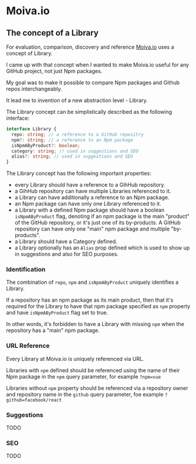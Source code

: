# Moiva.io

## The concept of a Library
For evaluation, comparison, discovery and reference [Moiva.io](https://moiva.io/) uses a concept of Library.

I came up with that concept when I wanted to make Moiva.io useful for any GitHub project, not just Npm packages.

My goal was to make it possible to compare Npm packages and Github repos interchangeably.

It lead me to invention of a new abstraction level - Library.

The Library concept can be simplistically described as the following interface:
```ts
interface Library {
  repo: string; // a reference to a GitHub repositry
  npm?: string; // a reference to an Npm package
  isNpmAByProduct?: boolean;
  category: string; // used in suggestions and SEO
  alias?: string; // used in suggestions and SEO
}
```

The Library concept has the following important properties:
- every Library should have a reference to a GihHub repository.
- a GihHub repository can have multiple Libraries referenced to it.
- a Library can have additionally a reference to an Npm package.
- an Npm package can have only one Library referenced to it.
- a Library with a defined Npm package should have a boolean `isNpmAByProduct` flag, denoting if an npm package is the main "product" of the GitHub repository, or it's just one of its by-products. 
A GitHub repository can have only one "main" npm package and multiple "by-products".
- a Library should have a Category defined.
- a Library optionally has an `Alias` prop defined which is used to show up in suggestions and also for SEO purposes.

### Identification
The combination of `repo`, `npm` and `isNpmAByProduct` uniquely identifies a Library.

If a repository has an npm package as its main product, then that it's required for the Library to have that npm package specified as `npm` property and have `isNpmAByProduct` flag set to true.

In other words, it's forbidden to have a Library with missing `npm` when the repository has a "main" npm package.
 
### URL Reference
Every Library at Moiva.io is uniquely referenced via URL.

Libraries with `npm` defined should be referenced using the name of their Npm package in the `npm` query parameter, for example `?npm=vue`

Libraries without `npm` property should be referenced via a repository owner and repository name in the `github` query parameter, foe example `?github=facebook/react`

### Suggestions
TODO

### SEO
TODO
